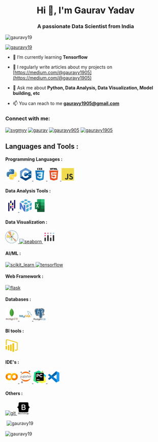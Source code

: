 

<h1 align="center">Hi 👋, I'm Gaurav Yadav</h1>
<h3 align="center">A passionate Data Scientist from India</h3>

<p align="left"> <img src="https://komarev.com/ghpvc/?username=gauravy19&label=Profile%20views&color=0e75b6&style=flat" alt="gauravy19" /> </p>

<p align="left"> <a href="https://github.com/ryo-ma/github-profile-trophy"><img src="https://github-profile-trophy.vercel.app/?username=gauravy19" alt="gauravy19" /></a> </p>

- 🌱 I’m currently learning **Tensorflow**

- 📝 I regularly write articles about my projects on [https://medium.com/@gauravy1905](https://medium.com/@gauravy1905)

- 💬 Ask me about **Python, Data Analysis, Data Visualization, Model building, etc**

- 📫 You can reach to me **gauravy1905@gmail.com**

<h3 align="left">Connect with me:</h3>
<p align="left">
<a href="https://kaggle.com/svgmyv" target="blank"><img align="center" src="https://raw.githubusercontent.com/rahuldkjain/github-profile-readme-generator/master/src/images/icons/Social/kaggle.svg" alt="svgmyv" height="30" width="40" /></a>
<a href="https://medium.com/gaurav" target="blank"><img align="center" src="https://raw.githubusercontent.com/rahuldkjain/github-profile-readme-generator/master/src/images/icons/Social/medium.svg" alt="gaurav" height="30" width="40" /></a>
<a href="https://www.codechef.com/users/gauravy905" target="blank"><img align="center" src="images/codechef." alt="gauravy905" height="30" width="40" /></a>
<a href="https://codeforces.com/profile/gauravy1905" target="blank"><img align="center" src="https://raw.githubusercontent.com/rahuldkjain/github-profile-readme-generator/master/src/images/icons/Social/codeforces.svg" alt="gauravy1905" height="30" width="40" /></a>
</p>

<h2 align="left">Languages and Tools :</h2>
<p align="left">

<h4 align="left">Programming Languages :</h4>
<a href="https://www.python.org" target="_blank" rel="noreferrer"> <img src="https://raw.githubusercontent.com/devicons/devicon/master/icons/python/python-original.svg" alt="python" width="40" height="40"/> </a> <a href="https://www.w3schools.com/cpp/" target="_blank" rel="noreferrer"> <img src="https://raw.githubusercontent.com/devicons/devicon/master/icons/cplusplus/cplusplus-original.svg" alt="cplusplus" width="40" height="40"/> </a> <a href="https://www.w3schools.com/css/" target="_blank" rel="noreferrer"> <img src="https://raw.githubusercontent.com/devicons/devicon/master/icons/css3/css3-original-wordmark.svg" alt="css3" width="40" height="40"/> </a> <a href="https://www.w3.org/html/" target="_blank" rel="noreferrer"> <img src="https://raw.githubusercontent.com/devicons/devicon/master/icons/html5/html5-original-wordmark.svg" alt="html5" width="40" height="40"/> </a> <a href="https://developer.mozilla.org/en-US/docs/Web/JavaScript" target="_blank" rel="noreferrer"> <img src="https://raw.githubusercontent.com/devicons/devicon/master/icons/javascript/javascript-original.svg" alt="javascript" width="40" height="40"/> </a>

<h4 align="left">Data Analysis Tools :</h4>
<a href="https://pandas.pydata.org/" target="_blank" rel="noreferrer"> <img src="https://raw.githubusercontent.com/devicons/devicon/2ae2a900d2f041da66e950e4d48052658d850630/icons/pandas/pandas-original.svg" alt="pandas" width="40" height="40"/> </a> <a href="https://numpy.org" target="_blank" rel="noreferrer"><img src="images/numpy-svgrepo-com.svg" width="40" height="40" /></a> <a href="https://www.microsoft.com/en-in/microsoft-365/excel" target="_blank" rel="noreferrer"> <img src="images/excel.jpeg" alt="excel" width="40" height="40"/> </a>


<h4 align="left">Data Visualization :</h4>
<a href="https://matplotlib.org" target="_blank" rel="noreferrer"><img src="images/matplotlib-icon.svg" alt="matplotlib" width="40" height="40"/> </a>
<a href="https://seaborn.pydata.org/" target="_blank" rel="noreferrer"> <img src="https://seaborn.pydata.org/_images/logo-mark-lightbg.svg" alt="seaborn" width="40" height="40"/> </a>
<a href="https://plotly.com" target="_blank" rel="noreferrer"> <img src="images/plotly.jpeg" alt="plotly" width="40" height="40"/> </a>


<h4 align="left">AI/ML :</h4>
<a href="https://scikit-learn.org/" target="_blank" rel="noreferrer"> <img src="https://upload.wikimedia.org/wikipedia/commons/0/05/Scikit_learn_logo_small.svg" alt="scikit_learn" width="40" height="40"/> </a> <a href="https://www.tensorflow.org" target="_blank" rel="noreferrer"> <img src="https://www.vectorlogo.zone/logos/tensorflow/tensorflow-icon.svg" alt="tensorflow" width="40" height="40"/> </a> </p>


<h4 align="left">Web Framework :</h4>
<a href="https://flask.palletsprojects.com/" target="_blank" rel="noreferrer"> <img src="https://www.vectorlogo.zone/logos/pocoo_flask/pocoo_flask-icon.svg" alt="flask" width="40" height="40"/> </a>


<h4 align="left">Databases :</h4>
<a href="https://www.mongodb.com/" target="_blank" rel="noreferrer"> <img src="https://raw.githubusercontent.com/devicons/devicon/master/icons/mongodb/mongodb-original-wordmark.svg" alt="mongodb" width="40" height="40"/> </a> <a href="https://www.mysql.com/" target="_blank" rel="noreferrer"> <img src="https://raw.githubusercontent.com/devicons/devicon/master/icons/mysql/mysql-original-wordmark.svg" alt="mysql" width="40" height="40"/> </a>  <a href="https://www.postgresql.org" target="_blank" rel="noreferrer"> <img src="https://raw.githubusercontent.com/devicons/devicon/master/icons/postgresql/postgresql-original-wordmark.svg" alt="postgresql" width="40" height="40"/> </a>


<h4 align="left">BI tools :</h4>
<a href="https://powerbi.microsoft.com/en-us/" target="_blank" rel="noreferrer"> <img src="images/power.jpeg" alt="powerbi" width="40" height="40"/> </a>


<h4 align="left">IDE's :</h4>
<a href="https://colab.research.google.com/" target="_blank" rel="noreferrer"> <img src="images/icons8-google-colab.svg" alt="colab" width="40" height="40"/> </a>
<a href="https://jupyter.org/" target="_blank" rel="noreferrer"> <img src="images/jupyter-svgrepo-com.svg" alt="jupyter" width="40" height="40"/> </a>
<a href="https://www.jetbrains.com/pycharm/" target="_blank" rel="noreferrer"> <img src="images/jb-pycharm-svgrepo-com.svg" alt="pycharm" width="40" height="40"/> </a>
<a href="https://code.visualstudio.com/" target="_blank" rel="noreferrer"> <img src="images/vscode-svgrepo-com.svg" alt="vscode" width="40" height="40"/> </a>


<h4 align="left">Others :</h4>
<a href="https://git-scm.com/" target="_blank" rel="noreferrer"> <img src="https://www.vectorlogo.zone/logos/git-scm/git-scm-icon.svg" alt="git" width="40" height="40"/> </a><a href="https://getbootstrap.com" target="_blank" rel="noreferrer"> <img src="https://raw.githubusercontent.com/devicons/devicon/master/icons/bootstrap/bootstrap-plain-wordmark.svg" alt="bootstrap" width="40" height="40"/> </a>

<p>&nbsp;<img align="center" src="https://github-readme-stats.vercel.app/api?username=gauravy19&show_icons=true&locale=en" alt="gauravy19" /></p>

<p><img align="center" src="https://github-readme-streak-stats.herokuapp.com/?user=gauravy19&" alt="gauravy19" /></p>
